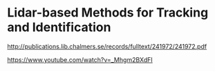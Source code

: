 # Lidar-based Methods for Tracking and Identification

http://publications.lib.chalmers.se/records/fulltext/241972/241972.pdf



https://www.youtube.com/watch?v=_Mhgm2BXdFI